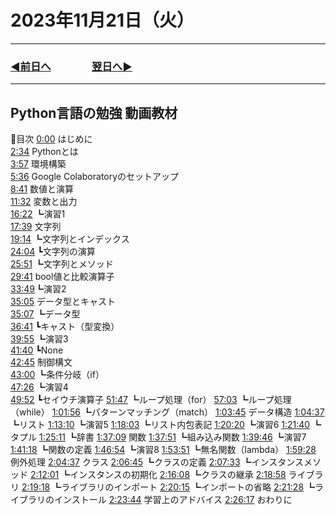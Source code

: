 # 2023年11月21日（火）

---

### [◀️前日へ](https://github.com/yuasys/chatty-journal/blob/main/2023/11/2023-11-20.md)&emsp;&emsp;&emsp;&emsp;[翌日へ▶️](https://github.com/yuasys/chatty-journal/blob/main/2023/11/2023-11-22.md)

---

## Python言語の勉強 動画教材

🔷目次
[0:00](https://www.youtube.com/watch?v=W1cnEb8LwVU&t=0s) はじめに  
[2:34](https://www.youtube.com/watch?v=W1cnEb8LwVU&t=154s) Pythonとは  
[3:57](https://www.youtube.com/watch?v=W1cnEb8LwVU&t=237s) 環境構築  
[5:36](https://www.youtube.com/watch?v=W1cnEb8LwVU&t=336s) Google Colaboratoryのセットアップ  
[8:41](https://www.youtube.com/watch?v=W1cnEb8LwVU&t=521s) 数値と演算  
[11:32](https://www.youtube.com/watch?v=W1cnEb8LwVU&t=692s) 変数と出力  
[16:22](https://www.youtube.com/watch?v=W1cnEb8LwVU&t=982s) ┗演習1  
[17:39](https://www.youtube.com/watch?v=W1cnEb8LwVU&t=1059s) 文字列  
[19:14](https://www.youtube.com/watch?v=W1cnEb8LwVU&t=1154) ┗文字列とインデックス  
[24:04](https://www.youtube.com/watch?v=W1cnEb8LwVU&t=1444s) ┗文字列の演算  
[25:51](https://www.youtube.com/watch?v=W1cnEb8LwVU&t=1611s) ┗文字列とメソッド  
[29:41](https://www.youtube.com/watch?v=W1cnEb8LwVU&t=1781s) bool値と比較演算子  
[33:49](https://www.youtube.com/watch?v=W1cnEb8LwVU&t=2029s)┗演習2  
[35:05](https://www.youtube.com/watch?v=W1cnEb8LwVU&t=2105s) データ型とキャスト  
[35:07](https://www.youtube.com/watch?v=W1cnEb8LwVU&t=2107s) ┗データ型  
[36:41](https://www.youtube.com/watch?v=W1cnEb8LwVU&t=2201s) ┗キャスト（型変換）  
[39:55](https://www.youtube.com/watch?v=W1cnEb8LwVU&t=2395s) ┗演習3  
[41:40](https://www.youtube.com/watch?v=W1cnEb8LwVU&t=2500s) ┗None  
[42:45](https://www.youtube.com/watch?v=W1cnEb8LwVU&t=2565s) 制御構文  
[43:00](https://www.youtube.com/watch?v=W1cnEb8LwVU&t=2580s) ┗条件分岐（if）  
[47:26](https://www.youtube.com/watch?v=W1cnEb8LwVU&t=2866s) ┗演習4  
[49:52](https://www.youtube.com/watch?v=W1cnEb8LwVU&t=2992s) ┗セイウチ演算子
[51:47](https://www.youtube.com/watch?v=W1cnEb8LwVU&t=3107s) ┗ループ処理（for）
[57:03](https://www.youtube.com/watch?v=W1cnEb8LwVU&t=3423s) ┗ループ処理（while）
[1:01:56](https://www.youtube.com/watch?v=W1cnEb8LwVU&t=3777s) ┗パターンマッチング（match）
[1:03:45](https://www.youtube.com/watch?v=W1cnEb8LwVU&t=3825s) データ構造
[1:04:37](https://www.youtube.com/watch?v=W1cnEb8LwVU&t=3877s) ┗リスト
[1:13:10](https://www.youtube.com/watch?v=W1cnEb8LwVU&t=4390s) ┗演習5
[1:18:03](https://www.youtube.com/watch?v=W1cnEb8LwVU&t=4683s) ┗リスト内包表記
[1:20:20](https://www.youtube.com/watch?v=W1cnEb8LwVU&t=4820s) ┗演習6
[1:21:40](https://www.youtube.com/watch?v=W1cnEb8LwVU&t=4900s) ┗タプル
[1:25:11](https://www.youtube.com/watch?v=W1cnEb8LwVU&t=5111s) ┗辞書
[1:37:09](https://www.youtube.com/watch?v=W1cnEb8LwVU&t=5829s) 関数
[1:37:51](https://www.youtube.com/watch?v=W1cnEb8LwVU&t=) ┗組み込み関数
[1:39:46](https://www.youtube.com/watch?v=W1cnEb8LwVU&t=) ┗演習7
[1:41:18](https://www.youtube.com/watch?v=W1cnEb8LwVU&t=) ┗関数の定義
[1:46:54](https://www.youtube.com/watch?v=W1cnEb8LwVU&t=) ┗演習8
[1:53:51](https://www.youtube.com/watch?v=W1cnEb8LwVU&t=) ┗無名関数（lambda）
[1:59:28](https://www.youtube.com/watch?v=W1cnEb8LwVU&t=) 例外処理
[2:04:37](https://www.youtube.com/watch?v=W1cnEb8LwVU&t=) クラス
[2:06:45](https://www.youtube.com/watch?v=W1cnEb8LwVU&t=) ┗クラスの定義
[2:07:33](https://www.youtube.com/watch?v=W1cnEb8LwVU&t=) ┗インスタンスメソッド
[2:12:01](https://www.youtube.com/watch?v=W1cnEb8LwVU&t=) ┗インスタンスの初期化
[2:16:08](https://www.youtube.com/watch?v=W1cnEb8LwVU&t=) ┗クラスの継承
[2:18:58](https://www.youtube.com/watch?v=W1cnEb8LwVU&t=) ライブラリ
[2:19:18](https://www.youtube.com/watch?v=W1cnEb8LwVU&t=) ┗ライブラリのインポート
[2:20:15](https://www.youtube.com/watch?v=W1cnEb8LwVU&t=) ┗インポートの省略
[2:21:28](https://www.youtube.com/watch?v=W1cnEb8LwVU&t=) ┗ライブラリのインストール
[2:23:44](https://www.youtube.com/watch?v=W1cnEb8LwVU&t=) 学習上のアドバイス
[2:26:17](https://www.youtube.com/watch?v=W1cnEb8LwVU&t=) おわりに
